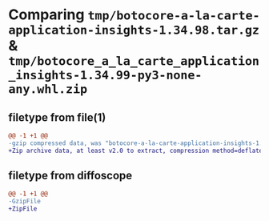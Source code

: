# Comparing `tmp/botocore-a-la-carte-application-insights-1.34.98.tar.gz` & `tmp/botocore_a_la_carte_application_insights-1.34.99-py3-none-any.whl.zip`

## filetype from file(1)

```diff
@@ -1 +1 @@
-gzip compressed data, was "botocore-a-la-carte-application-insights-1.34.98.tar", last modified: Sat May  4 01:01:20 2024, max compression
+Zip archive data, at least v2.0 to extract, compression method=deflate
```

## filetype from diffoscope

```diff
@@ -1 +1 @@
-GzipFile
+ZipFile
```

